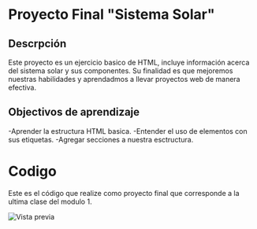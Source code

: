# Proyecto Final "Sistema Solar"
## Descrpción
Este proyecto es un ejercicio basico de HTML, incluye información acerca del sistema solar y sus componentes. Su finalidad es que mejoremos nuestras habilidades y aprendadmos a llevar proyectos web de manera efectiva. 

## Objectivos de aprendizaje
-Aprender la estructura HTML basica.
-Entender el uso de elementos con sus etiquetas.
-Agregar secciones a nuestra esctructura.

# Codigo
Este es el código que realize como proyecto final que corresponde a la ultima clase del modulo 1.

![Vista previa](https://i.postimg.cc/8PDz2hvt/Captura-de-pantalla-2024-11-17-183715.png)
